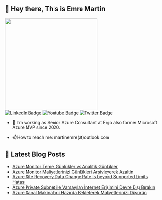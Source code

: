 ## 👋 Hey there, This is Emre Martin  

<div id="header" align="left">
  <img src="https://media.giphy.com/media/bk8UGCysurqC2gmJ0o/giphy.gif" width="300"/>
</div>
<div id="badges"  align="left" >
  <a href="[your-linkedin-URL](https://www.linkedin.com/in/martinemre/)">
    <img src="https://img.shields.io/badge/LinkedIn-blue?style=for-the-badge&logo=linkedin&logoColor=white" alt="LinkedIn Badge"/>
  </a>
  <a href="your-youtube-URL">
    <img src="https://img.shields.io/badge/YouTube-red?style=for-the-badge&logo=youtube&logoColor=white" alt="Youtube Badge"/>
  </a>
  <a href="https://x.com/emr3martin?t=rQD5H0AYuUFkWg3nthiu8w&s=09">
    <img src="https://img.shields.io/badge/Twitter-blue?style=for-the-badge&logo=twitter&logoColor=white" alt="Twitter Badge"/>
  </a>   
</div>

- :telescope: I`m working as Senior Azure Consultant at Ergo also former Microsoft Azure MVP since 2020.

- :mailbox:How to reach me: martinemre(at)outlook.com
  
## 📩 Latest Blog Posts 
<!-- BLOG-POST-LIST:START -->
- [Azure Monitor Temel Günlükler vs Analitik Günlükler](https://martinemre.github.io/azure/Azure-Monitor-Basic-and-Analytics-logs/)
- [Azure Monitor Maliyetlerinizi Günlükleri Arşivleyerek Azaltin](https://martinemre.github.io/azure/Azure-Monitor-Archive-Logs/)
- [Azure Site Recovery Data Change Rate is beyond Supported Limits Hatası](https://martinemre.github.io/azure/Data-Change-Rate-Beyond-Supported-Limits/)
- [Azure Private Subnet ile Varsayılan İnternet Erişimini Devre Dışı Bırakın](https://martinemre.github.io/azure/Azure-Private-Subnets/)
- [Azure Sanal Makinalarıi Hazırda Bekleterek Maliyetlerinizi Düşürün](https://martinemre.github.io/azure/Azure-VM-hibernation/)
<!-- BLOG-POST-LIST:END -->

